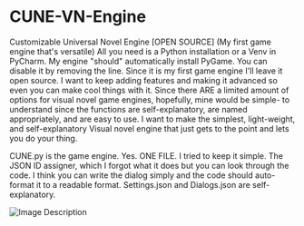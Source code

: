 # CUNE-VN-Engine
Customizable Universal Novel Engine [OPEN SOURCE] (My first game engine that's versatile)
All you need is a Python installation or a Venv in PyCharm. My engine "should" automatically install PyGame.
You can disable it by removing the line. Since it is my first game engine I'll leave it open source. 
I want to keep adding features and making it advanced so even you can make cool things with it.
Since there ARE a limited amount of options for visual novel game engines, hopefully, mine would be simple-
to understand since the functions are self-explanatory, are named appropriately, and are easy to use.
I want to make the simplest, light-weight, and self-explanatory Visual novel engine that just
gets to the point and lets you do your thing.

CUNE.py is the game engine. Yes. ONE FILE. 
I tried to keep it simple. The JSON ID assigner, which I forgot what it does but you can look through the code. 
I think you can write the dialog simply and the code should auto-format it to a readable format.
Settings.json and Dialogs.json are self-explanatory.

![Image Description](https://drive.google.com/uc?export=view&id=1U9ZsQGIi5L0T_oiA4XsCl4QUeWa5qNwq)